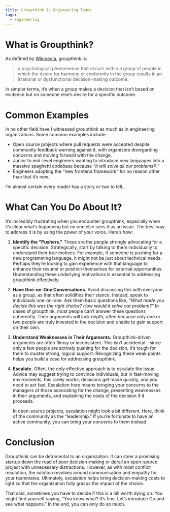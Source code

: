 ```yaml
---
title: Groupthink In Engineering Teams
tags:
  - Engineering
---
```


# What is Groupthink?

As defined by [Wikipedia](https://en.wikipedia.org/wiki/Groupthink), groupthink is:

> a psychological phenomenon that occurs within a group of people in which the desire for harmony or conformity in the group results in an irrational or dysfunctional decision-making outcome.

In simpler terms, it’s when a group makes a decision that isn’t based on evidence but on someone else’s desire for a specific outcome.

# Common Examples

In no other field have I witnessed groupthink as much as in engineering organizations. Some common examples include:

- Open source projects where pull requests were accepted despite community feedback warning against it, with organizers disregarding concerns and moving forward with the change.
- Junior to mid-level engineers wanting to introduce new languages into a massive spaghetti codebase because *“it will solve all our problems®.”*
- Engineers adopting the “new frontend framework” for no reason other than that it’s new.

I’m almost certain every reader has a story or two to tell...

# What Can You Do About It?

It’s incredibly frustrating when you encounter groupthink, especially when it’s clear what’s happening but no one else sees it as an issue. The best way to address it is by using the power of your voice. Here’s how:

1. **Identify the "Pushers."** These are the people strongly advocating for a specific decision. Strategically, start by talking to them individually to understand their true motives. For example, if someone is pushing for a new programming language, it might not be just about technical needs. Perhaps they’re looking to gain experience with that language to enhance their résumé or position themselves for external opportunities. Understanding these underlying motivations is essential to addressing groupthink effectively.

2. **Have One-on-One Conversations.** Avoid discussing this with everyone as a group, as that often solidifies their stance. Instead, speak to individuals one-on-one. Ask them basic questions like, *“What made you decide this was the right choice? How would it solve our problem?”* In cases of groupthink, most people can’t answer these questions coherently. Their arguments will lack depth, often because only one or two people are truly invested in the decision and unable to gain support on their own.

3. **Understand Weaknesses in Their Arguments.** Groupthink-driven arguments are often flimsy or inconsistent. This isn’t accidental—since only a few people are actively pushing for the decision, it’s tough for them to muster strong, logical support. Recognizing these weak points helps you build a case for addressing groupthink.

4. **Escalate.** Often, the only effective approach is to escalate the issue. Advice may suggest trying to convince individuals, but in fast-moving environments, this rarely works; decisions get made quickly, and you need to act fast. Escalation here means bringing your concerns to the managers of those advocating for the change, presenting weaknesses in their arguments, and explaining the costs of the decision if it proceeds.

   In open-source projects, escalation might look a bit different. Here, think of the community as the “leadership.” If you’re fortunate to have an active community, you can bring your concerns to them instead.

# Conclusion

Groupthink can be detrimental to an organization. It can steer a promising startup down the road of poor decision-making or derail an open-source project with unnecessary distractions. However, as with most conflict resolution, the solution revolves around communication and empathy for your teammates. Ultimately, escalation helps bring decision-making costs to light so that the organization fully grasps the impact of the choice.

That said, sometimes you have to decide if this is a hill worth dying on. You might find yourself saying, “You know what? It’s fine. Let’s introduce Go and see what happens.” In the end, you can only do so much.